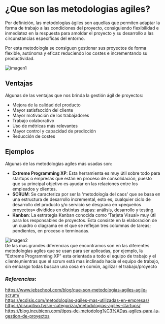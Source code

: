 # ¿Que son las metodologias agiles?
Por definición, las metodologías ágiles son aquellas que permiten adaptar la forma de trabajo a las condiciones del proyecto, consiguiendo flexibilidad e inmediatez en la respuesta para amoldar el proyecto y su desarrollo a las circunstancias específicas del entorno.  

Por esta metodología se consiguen gestionar sus proyectos de forma flexible, autónoma y eficaz reduciendo los costes e incrementando su productividad. 

![imagen1](https://disruptivo.tv/wp-content/uploads/2019/08/26-08-19-disruptivo-insta-1080x1080.png "Metodologias Agiles")
## **Ventajas**
Algunas de las ventajas que nos brinda la gestión ágil de proyectos:  
- Mejora de la calidad del producto  
- Mayor satisfacción del cliente  
- Mayor motivación de los trabajadores  
- Trabajo colaborativo  
- Uso de métricas más relevantes  
- Mayor control y capacidad de predicción  
- Reducción de costes  
## **Ejemplos**
Algunas de las metodologías agiles más usadas son:  
- **Extreme Programming XP**: Esta herramienta es muy útil sobre todo para startups o empresas que están en proceso de consolidación, puesto que su principal objetivo es ayudar en las relaciones entre los empleados y clientes.  
- **SCRUM**: Se caracteriza por ser la 'metodología del caos' que se basa en una estructura de desarrollo incremental, esto es, cualquier ciclo de desarrollo del producto y/o servicio se desgrana en «pequeños proyectos» divididos en distintas etapas: análisis, desarrollo y testing.  
- **Kanban**: La estrategia Kanban conocida como ‘Tarjeta Visual» muy útil para los responsables de proyectos. Esta consiste en la elaboración de un cuadro o diagrama en el que se reflejan tres columnas de tareas; pendientes, en proceso o terminadas.    




![imagen2](https://ecdisis.com/wp-content/uploads/2021/01/Metodologias-agiles-mas-utilizadas-en-empresas.jpg "Metodologias Agiles")  
De las mas grandes diferencias que encontramos son en las diferentes metodologías agiles que se usan para ser aplicadas, por ejemplo, la "Extreme Programming XP" esta orientada a todo el equipo de trabajo y el cliente,mientras que el scrum está mas inclinado hacia el equipo de trabajo, sin embargo todas buscan una cosa en común, agilizar el trabajo/proyecto

### *Referencias*:  
<https://www.iebschool.com/blog/que-son-metodologias-agiles-agile-scrum/>  
<https://ecdisis.com/metodologias-agiles-mas-utilizadas-en-empresas/>  
<https://disruptivo.tv/sin-categorizar/metodologias-agiles-startups/>  
<https://blog.incubicon.com/tipos-de-metodolog%C3%ADas-agiles-para-la-gestion-de-proyectos>